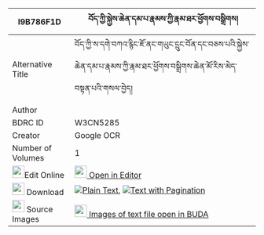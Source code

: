 |I9B786F1D|བོད་ཀྱི་སྐྱེས་ཆེན་དམ་པ་རྣམས་ཀྱི་རྣམ་ཐར་ཕྱོགས་བསྒྲིགས། 
| --- | --- 
|Alternative Title |བོད་ཀྱི་ས་དགེ་བཀའ་རྙིང་ཇོ་ནང་གཡུང་དྲུང་བོན་དང་བཅས་པའི་སྐྱེས་ཆེན་དམ་པ་རྣམས་ཀྱི་རྣམ་ཐར་ཕྱོགས་བསྒྲིགས་ཆེན་མོ་རིས་མེད་བསྟན་པའི་གསལ་བྱེད།
|Author | 
|BDRC ID | W3CN5285
|Creator | Google OCR
|Number of Volumes| 1
|<img width="25" src="https://img.icons8.com/color/25/000000/edit-property.png">Edit Online| [<img width="25" src="https://avatars.githubusercontent.com/u/45091458?s=200&v=4"> Open in Editor](http://editor.openpecha.org/I9B786F1D)
|<img width="25" src="https://img.icons8.com/fluent/48/000000/download-2.png"/>  Download | [![](https://img.icons8.com/color/20/000000/txt.png)Plain Text](https://github.com/Openpecha/I9B786F1D/releases/download/v1/bo_kyi_kyechen_dampa_nam_kyi_n_plain_I9B786F1D.zip), [![](https://img.icons8.com/color/20/000000/txt.png)Text with Pagination](https://github.com/Openpecha/I9B786F1D/releases/download/v1/bo_kyi_kyechen_dampa_nam_kyi_n_pages_I9B786F1D.zip)
|<img width="25" src="https://img.icons8.com/plasticine/100/000000/pictures-folder.png"/>  Source Images | [<img width="25" src="https://library.bdrc.io/icons/BUDA-small.svg"> Images of text file open in BUDA](https://library.bdrc.io/show/bdr:W3CN5285)